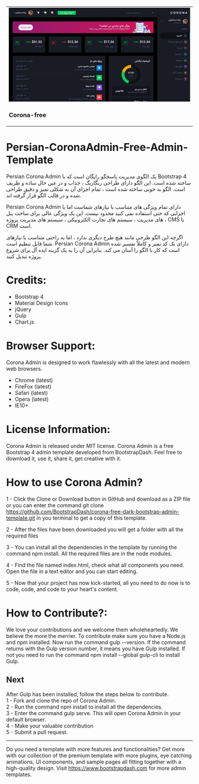 <table>
  <tr>
    <td>
      <a href="https://www.bootstrapdash.com/demo/corona-free/jquery/template/index.html" target="_blank"><img src="preview.JPG"></a>
       <h3>Corona-free</h3>
    </td>
  </tr>
</table>

<h1>Persian-CoronaAdmin-Free-Admin-Template</h1>
Persian Corona Admin یک الگوی مدیریت پاسخگو رایگان است که با Bootstrap 4 ساخته شده است. این الگو دارای طراحی رنگارنگ ، جذاب و در عین حال ساده و ظریف است. الگو به خوبی ساخته شده است ، تمام اجزای آن به شکلی تمیز و دقیق طراحی شده و در قالب الگو قرار گرفته اند.

Persian Corona Admin دارای تمام ویژگی های متناسب با نیازهای شماست اما با اجزایی که حتی استفاده نمی کنید محدود نیست. این یک ویژگی عالی برای ساخت پنل های مدیریت ، سیستم های تجارت الکترونیکی ، سیستم های مدیریت پروژه ، CMS یا CRM است.

اگرچه این الگو طرحی مانند هیچ طرح دیگری ندارد ، اما به راحتی متناسب با نیازهای شما قابل تنظیم است. Persian Corona Admin دارای یک کد تمیز و کاملاً تفسیر شده است که کار با الگو را آسان می کند. بنابراین آن را به یک گزینه ایده آل برای شروع پروژه تبدیل کنید.
<h1>Credits:</h1>

- Bootstrap 4
- Material Design Icons
- jQuery
- Gulp
- Chart.js

<h1>Browser Support:</h1>

Corona Admin is designed to work flawlessly with all the latest and modern web browsers.

- Chrome (latest)
- FireFox (latest)
- Safari (latest)
- Opera (latest)
- IE10+

<h1>License Information:</h1>

Corona Admin is released under MIT license. Corona Admin is a free Bootstrap 4 admin template developed from BootstrapDash. Feel free to download it, use it, share it, get creative with it.

<h1>How to use Corona Admin?</h1>

1 - Click the Clone or Download button in GitHub and download as a ZIP file or you can enter the command git clone https://github.com/BootstrapDash/corona-free-dark-bootstrap-admin-template.git in you terminal to get a copy of this template.

2 - After the files have been downloaded you will get a folder with all the required files

3 - You can install all the dependencies in the template by running the command npm install. All the required files are in the node modules.

4 - Find the file named index.html, check what all components you need. Open the file in a text editor and you can start editing.

5 - Now that your project has now kick-started, all you need to do now is to code, code, and code to your heart's content.

<h1>How to Contribute?:</h1>

We love your contributions and we welcome them wholeheartedly. We believe the more the merrier.
To contribute make sure you have a Node.js and npm installed. Now run the command gulp --version. If the command returns with the Gulp version number, it means you have Gulp installed. If not you need to run the command npm install --global gulp-cli to install Gulp.

<h2>Next</h2>

After Gulp has been installed, follow the steps below to contribute.
<br>
1 - Fork and clone the repo of Corona Admin.
<br>
2 - Run the command npm install to install all the dependencies.
<br>
3 - Enter the command gulp serve. This will open Corona Admin in your default browser.
<br>
4 - Make your valuable contribution
<br>
5 - Submit a pull request.

  <hr>
	Do you need a template with more features and functionalities? Get more with our collection of the premium template with more plugins, eye catching animations, UI components, and sample pages all fitting together with a high-quality design.
Visit
  <a href="https://www.bootstrapdash.com" target="_blank">https://www.bootstrapdash.com</a> for more admin templates.

